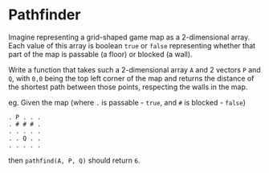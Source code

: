 # Pathfinder

Imagine representing a grid-shaped game map as a 2-dimensional array. Each value of this array is
boolean `true` or `false` representing whether that part of the map is passable (a floor) or blocked
(a wall).

Write a function that takes such a 2-dimensional array `A` and 2 vectors `P` and `Q`, with `0,0` being the top left corner of the map and returns the distance of the shortest path between those points, respecting the walls in the map.

eg. Given the map (where `.` is passable - `true`, and `#` is blocked - `false`)

```
. P . . .
. # # # .
. . . . .
. . Q . .
. . . . .
```

then `pathfind(A, P, Q)` should return `6`.
